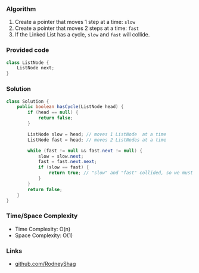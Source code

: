 ### Algorithm

1. Create a pointer that moves 1 step  at a time: `slow`
1. Create a pointer that moves 2 steps at a time: `fast`
1. If the Linked List has a cycle, `slow` and `fast` will collide.

### Provided code

```java
class ListNode {
    ListNode next;
}
```

### Solution

```java
class Solution {
    public boolean hasCycle(ListNode head) {
        if (head == null) {
            return false;
        }

        ListNode slow = head; // moves 1 ListNode  at a time
        ListNode fast = head; // moves 2 ListNodes at a time

        while (fast != null && fast.next != null) {
            slow = slow.next;
            fast = fast.next.next;
            if (slow == fast) {
                return true; // "slow" and "fast" collided, so we must have a cycle.
            }
        }
        return false;
    }
}
```
### Time/Space Complexity

- Time Complexity: O(n)
- Space Complexity: O(1)

### Links

- [github.com/RodneyShag](https://github.com/RodneyShag)
